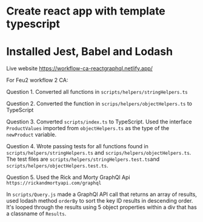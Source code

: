 # Create react app with template typescript

# Installed Jest, Babel and Lodash

Live website https://workflow-ca-reactgraphql.netlify.app/

For Feu2 workflow 2 CA:

Question 1. Converted all functions in `scripts/helpers/stringHelpers.ts`

Question 2. Converted the function in `scrips/helpers/objectHelpers.ts` to TypeScript

Question 3. Converted `scripts/index.ts` to TypeScript. Used the interface `ProductValues` imported from `objectHelpers.ts` as the type of the `newProduct` variable.

Question 4. Wrote passing tests for all functions found in `scripts/helpers/stringHelpers.ts` and `scrips/helpers/objectHelpers.ts`. The test files are `scripts/helpers/stringHelpers.test.ts`and `scripts/helpers/objectHelpers.test.ts`.

Question 5. Used the Rick and Morty GraphQl Api `https://rickandmortyapi.com/graphql`

In `scripts/Query.js` made a GraphQl API call that returns an array of results, used lodash method `orderBy` to sort the key ID results in descending order. It's looped through the results using 5 object properties within a div that has a classname of `Results`.
